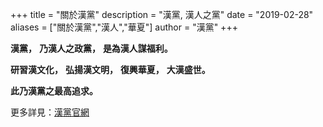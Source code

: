 +++
title = "關於漢黨"
description = "漢黨, 漢人之黨"
date = "2019-02-28"
aliases = ["關於漢黨","漢人","華夏"]
author = "漢黨"
+++

**漢黨，**
**乃漢人之政黨，**
**是為漢人謀福利。**

**研習漢文化，**
**弘揚漢文明，**
**復興華夏，**
**大漢盛世。**

**此乃漢黨之最高追求。**

更多詳見：[漢黨官網](Https://HanParty.cn)